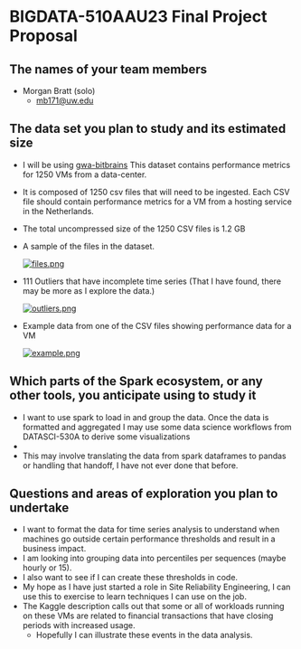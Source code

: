 # BIGDATA-510AAU23 Final Project Proposal #

## The names of your team members ##
- Morgan Bratt (solo)
  - mb171@uw.edu

## The data set you plan to study and its estimated size ##
- I will be using [gwa-bitbrains](https://www.kaggle.com/datasets/gauravdhamane/gwa-bitbrains) This dataset contains performance metrics for 1250 VMs from a data-center.
- It is composed of 1250 csv files that will need to be ingested.  Each CSV file should contain performance metrics for a VM from a hosting service in the Netherlands.
- The total uncompressed size of the 1250 CSV files is 1.2 GB  

- A sample of the files in the dataset.

    [![files.png](https://i.postimg.cc/7hFtvRJK/files.png)](https://postimg.cc/BPCBHMgF)

- 111 Outliers that have incomplete time series (That I have found, there may be more as I explore the data.)

    [![outliers.png](https://i.postimg.cc/GhtwYBCQ/outliers.png)](https://postimg.cc/MXCFJpXM)

- Example data from one of the CSV files showing performance data for a VM

    [![example.png](https://i.postimg.cc/DZtW3VnJ/example.png)](https://postimg.cc/sQ4f5NBs)

## Which parts of the Spark ecosystem, or any other tools, you anticipate using to study it ## 
- I want to use spark to load in and group the data.  Once the data is formatted and aggregated I may use some data science workflows from DATASCI-530A to derive some visualizations
- 
- This may involve translating the data from spark dataframes to pandas or handling that handoff, I have not ever done that before.

## Questions and areas of exploration you plan to undertake ##
- I want to format the data for time series analysis to understand when machines go outside certain performance thresholds and result in a business impact.
- I am looking into grouping data into percentiles per sequences (maybe hourly or 15).
- I also want to see if I can create these thresholds in code.
- My hope as I have just started a role in Site Reliability Engineering, I can use this to exercise to learn techniques I can use on the job.
- The Kaggle description calls out that some or all of workloads running on these VMs are related to financial transactions that have closing periods with increased usage.
  - Hopefully I can illustrate these events in the data analysis.





